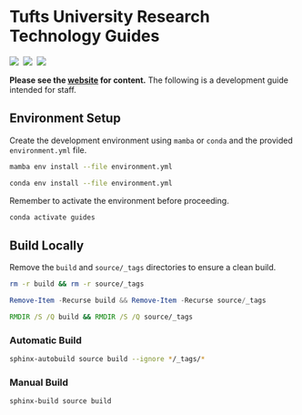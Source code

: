 # Tufts University Research Technology Guides

[![][website-badge]][website-url]&nbsp;
[![][workflow-badge]](../../actions/workflows/build.yml)&nbsp;
[![][last-commit-badge]](../../commits/main)

**Please see the [website][website-url] for content.** The following is a development guide intended for staff.

## Environment Setup

Create the development environment using `mamba` or `conda` and the provided `environment.yml` file.

```bash
mamba env install --file environment.yml
```

```bash
conda env install --file environment.yml
```

Remember to activate the environment before proceeding.

```bash
conda activate guides
```

## Build Locally

Remove the `build` and `source/_tags` directories to ensure a clean build.

```bash
rm -r build && rm -r source/_tags
```

```powershell
Remove-Item -Recurse build && Remove-Item -Recurse source/_tags
```

```bat
RMDIR /S /Q build && RMDIR /S /Q source/_tags
```

### Automatic Build

```bash
sphinx-autobuild source build --ignore */_tags/*
```

### Manual Build

```bash
sphinx-build source build
```

<!-- define reference-style links -->

[website-url]: https://tuftsrt.github.io/guides/
[website-badge]: https://img.shields.io/website?url=https://tuftsrt.github.io/guides/
[workflow-badge]: https://img.shields.io/github/actions/workflow/status/tuftsrt/guides/build.yml
[last-commit-badge]: https://img.shields.io/github/last-commit/tuftsrt/guides
